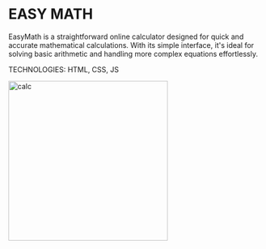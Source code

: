 # EASY MATH
EasyMath is a straightforward online calculator designed for quick and accurate mathematical calculations. With its simple interface, it's ideal for solving basic arithmetic and handling more complex equations effortlessly.

TECHNOLOGIES: HTML, CSS, JS

<img width="315" alt="calc" src="https://github.com/sr0511/Calculator.github.io/assets/124714225/19b45bec-80d3-4581-bb4a-5c36dd71549c">

